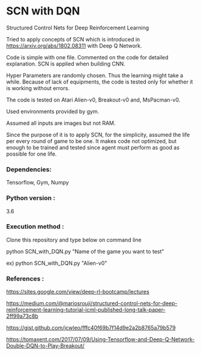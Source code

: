 # SCN with DQN
Structured Control Nets for Deep Reinforcement Learning

Tried to apply concepts of SCN which is introduced in https://arxiv.org/abs/1802.08311 with Deep Q Network.

Code is simple with one file. Commented on the code for detailed explanation.
SCN is applied when building CNN.

Hyper Parameters are randomly chosen. Thus the learning might take a while.
Because of lack of equipments, the code is tested only for whether it is working without errors.

The code is tested on Atari Alien-v0, Breakout-v0 and, MsPacman-v0.

Used environments provided by gym.

Assumed all inputs are images but not RAM.

Since the purpose of it is to apply SCN, for the simplicity, assumed the life per every round of game to be one.
It makes code not optimized, but enough to be trained and tested since agent must perform as good as possible for one life.


### **Dependencies**:

Tensorflow, Gym, Numpy



### **Python version** : 

3.6


### **Execution method** :

Clone this repository and type below on command line

python SCN_with_DQN.py "Name of the game you want to test"

ex) python SCN_with_DQN.py "Alien-v0"


### **References** :

https://sites.google.com/view/deep-rl-bootcamp/lectures

https://medium.com/@mariosrouji/structured-control-nets-for-deep-reinforcement-learning-tutorial-icml-published-long-talk-paper-2ff99a73c8b

https://gist.github.com/jcwleo/fffc40f69b7f14d9e2a2b8765a79b579

https://tomaxent.com/2017/07/09/Using-Tensorflow-and-Deep-Q-Network-Double-DQN-to-Play-Breakout/
